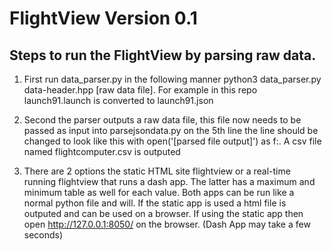 # FlightView Version 0.1

## Steps to run the FlightView by parsing raw data.

1. First run data_parser.py in the following manner python3 data_parser.py data-header.hpp [raw data file]. For example in this repo launch91.launch is converted to launch91.json

2. Second the parser outputs a raw data file, this file now needs to be passed as input into parsejsondata.py on the 5th line the line should be changed to look like this with open('[parsed file output]') as f:. A csv file named flightcomputer.csv is outputed

3. There are 2 options the static HTML site flightview or a real-time running flightview that runs a dash app. The latter has a maximum and minimum table as well for each value. Both apps can be run like a normal python file and will. If the static app is used a html file is outputed and can be used on a browser. If using the static app then open http://127.0.0.1:8050/ on the browser. (Dash App may take a few seconds)
